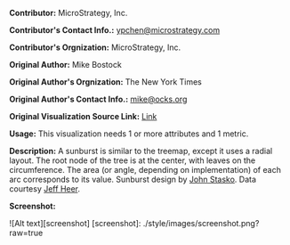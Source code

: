 **Contributor:** MicroStrategy, Inc.

**Contributor's Contact Info.:** <ypchen@microstrategy.com>

**Contributor's Orgnization:** MicroStrategy, Inc.

**Original Author:** Mike Bostock

**Original Author's Orgnization:** The New York Times

**Original Author's Contact Info.:** <mike@ocks.org>

**Original Visualization Source Link:** <a href = "http://bl.ocks.org/mbostock/4063423" target = "_blank">Link</a>

**Usage:** This visualization needs 1 or more attributes and 1 metric.

**Description:** A sunburst is similar to the treemap, except it uses a radial layout. The root node of the tree is at the center, with leaves on the circumference. The area (or angle, depending on implementation) of each arc corresponds to its value. Sunburst design by <a href="http://www.cc.gatech.edu/gvu/ii/sunburst/">John Stasko</a>. Data courtesy <a href="http://flare.prefuse.org/">Jeff Heer</a>.

**Screenshot:**

![Alt text][screenshot]
[screenshot]: ./style/images/screenshot.png?raw=true





